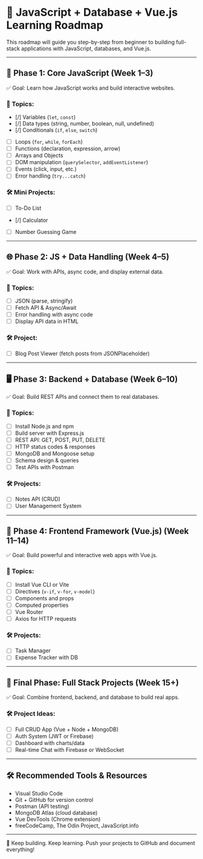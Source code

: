 # 🚀 JavaScript + Database + Vue.js Learning Roadmap

This roadmap will guide you step-by-step from beginner to building full-stack applications with JavaScript, databases, and Vue.js.

---

## 📘 Phase 1: Core JavaScript (Week 1–3)

✅ Goal: Learn how JavaScript works and build interactive websites.

### 🔹 Topics:
- [/] Variables (`let`, `const`)
- [/] Data types (string, number, boolean, null, undefined)
- [/] Conditionals (`if`, `else`, `switch`)
- [ ] Loops (`for`, `while`, `forEach`)
- [ ] Functions (declaration, expression, arrow)
- [ ] Arrays and Objects
- [ ] DOM manipulation (`querySelector`, `addEventListener`)
- [ ] Events (click, input, etc.)
- [ ] Error handling (`try...catch`)

### 🛠️ Mini Projects:
- [ ] To-Do List
- [/] Calculator
- [ ] Number Guessing Game

---

## 🌐 Phase 2: JS + Data Handling (Week 4–5)

✅ Goal: Work with APIs, async code, and display external data.

### 🔹 Topics:
- [ ] JSON (parse, stringify)
- [ ] Fetch API & Async/Await
- [ ] Error handling with async code
- [ ] Display API data in HTML

### 🛠️ Project:
- [ ] Blog Post Viewer (fetch posts from JSONPlaceholder)

---

## 🖥️ Phase 3: Backend + Database (Week 6–10)

✅ Goal: Build REST APIs and connect them to real databases.

### 🔹 Topics:
- [ ] Install Node.js and npm
- [ ] Build server with Express.js
- [ ] REST API: GET, POST, PUT, DELETE
- [ ] HTTP status codes & responses
- [ ] MongoDB and Mongoose setup
- [ ] Schema design & queries
- [ ] Test APIs with Postman

### 🛠️ Projects:
- [ ] Notes API (CRUD)
- [ ] User Management System

---

## 🌱 Phase 4: Frontend Framework (Vue.js) (Week 11–14)

✅ Goal: Build powerful and interactive web apps with Vue.js.

### 🔹 Topics:
- [ ] Install Vue CLI or Vite
- [ ] Directives (`v-if`, `v-for`, `v-model`)
- [ ] Components and props
- [ ] Computed properties
- [ ] Vue Router
- [ ] Axios for HTTP requests

### 🛠️ Projects:
- [ ] Task Manager
- [ ] Expense Tracker with DB

---

## 🏁 Final Phase: Full Stack Projects (Week 15+)

✅ Goal: Combine frontend, backend, and database to build real apps.

### 🛠️ Project Ideas:
- [ ] Full CRUD App (Vue + Node + MongoDB)
- [ ] Auth System (JWT or Firebase)
- [ ] Dashboard with charts/data
- [ ] Real-time Chat with Firebase or WebSocket

---

## 🛠️ Recommended Tools & Resources

- Visual Studio Code
- Git + GitHub for version control
- Postman (API testing)
- MongoDB Atlas (cloud database)
- Vue DevTools (Chrome extension)
- freeCodeCamp, The Odin Project, JavaScript.info

---

🚧 Keep building. Keep learning. Push your projects to GitHub and document everything!

